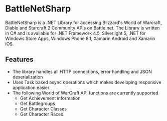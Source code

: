 # BattleNetSharp

BattleNetSharp is a .NET Library for accessing Blizzard's World of Warcraft, Diablo and Starcraft 2 Community APIs on Battle.net. The Library is written in C# and is available for .NET Framework 4.5, Silverlight 5, .NET for Windows Store Apps, Windows Phone 8.1, Xamarin Android and Xamarin iOS.

## Features

- The library handles all HTTP connections, error handling and JSON deserialization
- Uses Task based async operations which makes developing responsive application easier
- The following World of WarCraft API functions are currently supported
  * Get Achievement information
  * Get Battlegroups
  * Get Character Classes
  * Get Character Races
